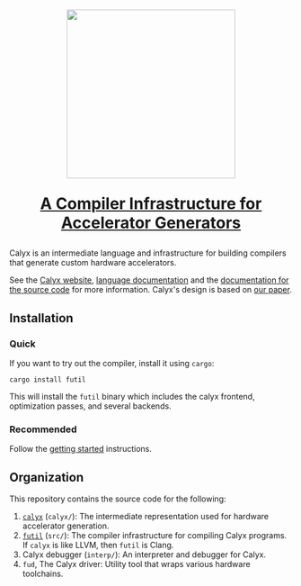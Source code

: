 <h1>
<p align="center">
<img src="https://capra.cs.cornell.edu/calyx/img/logo-text.svg" width="300">
</p>
<p align="center">
<a href="https://capra.cs.cornell.edu/calyx">A Compiler Infrastructure for Accelerator Generators</a>
</p>
</h1>

Calyx is an intermediate language and infrastructure for building compilers that generate custom hardware accelerators.

See the [Calyx website][site], [language documentation][docs] and the
[documentation for the source code][source-docs]
for more information. Calyx's design is based on [our paper][paper].

## Installation

### Quick
If you want to try out the compiler, install it using `cargo`:
```
cargo install futil
```

This will install the `futil` binary which includes the calyx frontend,
optimization passes, and several backends.

### Recommended

Follow the [getting started][docs] instructions.

## Organization

This repository contains the source code for the following:
1. [`calyx`][] (`calyx/`): The intermediate representation used for hardware
   accelerator generation.
2. [`futil`][] (`src/`): The compiler infrastructure for compiling Calyx programs.
   If `calyx` is like LLVM, then `futil` is Clang.
3. Calyx debugger (`interp/`): An interpreter and debugger for Calyx.
4. `fud`, The Calyx driver: Utility tool that wraps various hardware toolchains.

[site]: https://calyxir.org
[docs]: https://capra.cs.cornell.edu/docs/calyx/
[source-docs]: https://capra.cs.cornell.edu/docs/calyx/source/calyx
[paper]: https://rachitnigam.com/files/pubs/calyx.pdfinterpreter
[`calyx`]: https://crates.io/crates/calyx
[`futil`]: https://crates.io/crates/futil
